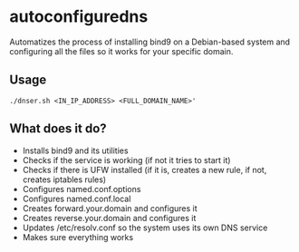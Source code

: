 # autoconfiguredns
Automatizes the process of installing bind9 on a Debian-based system and configuring all the files so it works for your specific domain.

## Usage
`./dnser.sh <IN_IP_ADDRESS> <FULL_DOMAIN_NAME>'`

## What does it do?
* Installs bind9 and its utilities
* Checks if the service is working (if not it tries to start it)
* Checks if there is UFW installed (if it is, creates a new rule, if not, creates iptables rules)
* Configures named.conf.options
* Configures named.conf.local
* Creates forward.your.domain and configures it
* Creates reverse.your.domain and configures it
* Updates /etc/resolv.conf so the system uses its own DNS service
* Makes sure everything works
